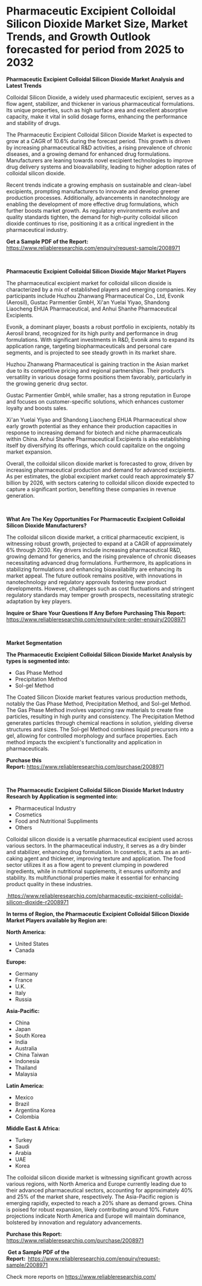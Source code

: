 <p><h1>Pharmaceutic Excipient Colloidal Silicon Dioxide Market Size, Market Trends, and Growth Outlook forecasted for period from 2025 to 2032</h1></p><p><strong>Pharmaceutic Excipient Colloidal Silicon Dioxide Market Analysis and Latest Trends</strong></p>
<p><p>Colloidal Silicon Dioxide, a widely used pharmaceutic excipient, serves as a flow agent, stabilizer, and thickener in various pharmaceutical formulations. Its unique properties, such as high surface area and excellent absorptive capacity, make it vital in solid dosage forms, enhancing the performance and stability of drugs.</p><p>The Pharmaceutic Excipient Colloidal Silicon Dioxide Market is expected to grow at a CAGR of 10.6% during the forecast period. This growth is driven by increasing pharmaceutical R&D activities, a rising prevalence of chronic diseases, and a growing demand for enhanced drug formulations. Manufacturers are leaning towards novel excipient technologies to improve drug delivery systems and bioavailability, leading to higher adoption rates of colloidal silicon dioxide.</p><p>Recent trends indicate a growing emphasis on sustainable and clean-label excipients, prompting manufacturers to innovate and develop greener production processes. Additionally, advancements in nanotechnology are enabling the development of more effective drug formulations, which further boosts market growth. As regulatory environments evolve and quality standards tighten, the demand for high-purity colloidal silicon dioxide continues to rise, positioning it as a critical ingredient in the pharmaceutical industry.</p></p>
<p><strong>Get a Sample PDF of the Report:&nbsp;</strong> <a href="https://www.reliableresearchiq.com/enquiry/request-sample/2008971?utm_campaign=1088&utm_medium=2&utm_source=Github&utm_content=ia&utm_term=16012025&utm_id=pharmaceutic-excipient-colloidal-silicon-dioxide">https://www.reliableresearchiq.com/enquiry/request-sample/2008971</a></p>
<p>&nbsp;</p>
<p><strong>Pharmaceutic Excipient Colloidal Silicon Dioxide Major Market Players</strong></p>
<p><p>The pharmaceutical excipient market for colloidal silicon dioxide is characterized by a mix of established players and emerging companies. Key participants include Huzhou Zhanwang Pharmaceutical Co., Ltd, Evonik (Aerosil), Gustac Parmentier GmbH, Xi'an Yuelai Yiyao, Shandong Liaocheng EHUA Pharmaceutical, and Anhui Shanhe Pharmaceutical Excipients. </p><p>Evonik, a dominant player, boasts a robust portfolio in excipients, notably its Aerosil brand, recognized for its high purity and performance in drug formulations. With significant investments in R&D, Evonik aims to expand its application range, targeting biopharmaceuticals and personal care segments, and is projected to see steady growth in its market share.</p><p>Huzhou Zhanwang Pharmaceutical is gaining traction in the Asian market due to its competitive pricing and regional partnerships. Their product’s versatility in various dosage forms positions them favorably, particularly in the growing generic drug sector. </p><p>Gustac Parmentier GmbH, while smaller, has a strong reputation in Europe and focuses on customer-specific solutions, which enhances customer loyalty and boosts sales. </p><p>Xi'an Yuelai Yiyao and Shandong Liaocheng EHUA Pharmaceutical show early growth potential as they enhance their production capacities in response to increasing demand for biotech and niche pharmaceuticals within China. Anhui Shanhe Pharmaceutical Excipients is also establishing itself by diversifying its offerings, which could capitalize on the ongoing market expansion.</p><p>Overall, the colloidal silicon dioxide market is forecasted to grow, driven by increasing pharmaceutical production and demand for advanced excipients. As per estimates, the global excipient market could reach approximately $7 billion by 2026, with sectors catering to colloidal silicon dioxide expected to capture a significant portion, benefiting these companies in revenue generation.</p></p>
<p>&nbsp;</p>
<p><strong>What Are The Key Opportunities For Pharmaceutic Excipient Colloidal Silicon Dioxide Manufacturers?</strong></p>
<p><p>The colloidal silicon dioxide market, a critical pharmaceutic excipient, is witnessing robust growth, projected to expand at a CAGR of approximately 6% through 2030. Key drivers include increasing pharmaceutical R&D, growing demand for generics, and the rising prevalence of chronic diseases necessitating advanced drug formulations. Furthermore, its applications in stabilizing formulations and enhancing bioavailability are enhancing its market appeal. The future outlook remains positive, with innovations in nanotechnology and regulatory approvals fostering new product developments. However, challenges such as cost fluctuations and stringent regulatory standards may temper growth prospects, necessitating strategic adaptation by key players.</p></p>
<p><strong>Inquire or Share Your Questions If Any Before Purchasing This Report:</strong> <a href="https://www.reliableresearchiq.com/enquiry/pre-order-enquiry/2008971?utm_campaign=1088&utm_medium=2&utm_source=Github&utm_content=ia&utm_term=16012025&utm_id=pharmaceutic-excipient-colloidal-silicon-dioxide">https://www.reliableresearchiq.com/enquiry/pre-order-enquiry/2008971</a></p>
<p>&nbsp;</p>
<p><strong>Market Segmentation</strong></p>
<p><strong>The Pharmaceutic Excipient Colloidal Silicon Dioxide Market Analysis by types is segmented into:</strong></p>
<p><ul><li>Gas Phase Method</li><li>Precipitation Method</li><li>Sol-gel Method</li></ul></p>
<p><p>The Coated Silicon Dioxide market features various production methods, notably the Gas Phase Method, Precipitation Method, and Sol-gel Method. The Gas Phase Method involves vaporizing raw materials to create fine particles, resulting in high purity and consistency. The Precipitation Method generates particles through chemical reactions in solution, yielding diverse structures and sizes. The Sol-gel Method combines liquid precursors into a gel, allowing for controlled morphology and surface properties. Each method impacts the excipient's functionality and application in pharmaceuticals.</p></p>
<p><strong>Purchase this Report:&nbsp;</strong><a href="https://www.reliableresearchiq.com/purchase/2008971?utm_campaign=1088&utm_medium=2&utm_source=Github&utm_content=ia&utm_term=16012025&utm_id=pharmaceutic-excipient-colloidal-silicon-dioxide">https://www.reliableresearchiq.com/purchase/2008971</a></p>
<p>&nbsp;</p>
<p><strong>The Pharmaceutic Excipient Colloidal Silicon Dioxide Market Industry Research by Application is segmented into:</strong></p>
<p><ul><li>Pharmaceutical Industry</li><li>Cosmetics</li><li>Food and Nutritional Suppliments</li><li>Others</li></ul></p>
<p><p>Colloidal silicon dioxide is a versatile pharmaceutical excipient used across various sectors. In the pharmaceutical industry, it serves as a dry binder and stabilizer, enhancing drug formulation. In cosmetics, it acts as an anti-caking agent and thickener, improving texture and application. The food sector utilizes it as a flow agent to prevent clumping in powdered ingredients, while in nutritional supplements, it ensures uniformity and stability. Its multifunctional properties make it essential for enhancing product quality in these industries.</p></p>
<p><a href="https://www.reliableresearchiq.com/pharmaceutic-excipient-colloidal-silicon-dioxide-r2008971?utm_campaign=1088&utm_medium=2&utm_source=Github&utm_content=ia&utm_term=16012025&utm_id=pharmaceutic-excipient-colloidal-silicon-dioxide">&nbsp;https://www.reliableresearchiq.com/pharmaceutic-excipient-colloidal-silicon-dioxide-r2008971</a></p>
<p><strong>In terms of Region, the Pharmaceutic Excipient Colloidal Silicon Dioxide Market Players available by Region are:</strong></p>
<p>
    <p> <strong> North America: </strong>
        <ul>
            <li>United States</li>
            <li>Canada</li>
        </ul>
        </p> 
    <p> <strong> Europe: </strong>
        <ul>
            <li>Germany</li>
            <li>France</li>
            <li>U.K.</li>
            <li>Italy</li>
            <li>Russia</li>
        </ul>
        </p> 
    <p> <strong> Asia-Pacific: </strong>
        <ul>
            <li>China</li>
            <li>Japan</li>
            <li>South Korea</li>
            <li>India</li>
            <li>Australia</li>
            <li>China Taiwan</li>
            <li>Indonesia</li>
            <li>Thailand</li>
            <li>Malaysia</li>
        </ul>
        </p> 
    <p> <strong> Latin America: </strong>
        <ul>
            <li>Mexico</li>
            <li>Brazil</li>
            <li>Argentina Korea</li>
            <li>Colombia</li>
        </ul>
        </p> 
    <p> <strong> Middle East & Africa: </strong>
        <ul>
            <li>Turkey</li>
            <li>Saudi</li>
            <li>Arabia</li>
            <li>UAE</li>
            <li>Korea</li>
        </ul>
    </p>
    </p>
<p><p>The colloidal silicon dioxide market is witnessing significant growth across various regions, with North America and Europe currently leading due to their advanced pharmaceutical sectors, accounting for approximately 40% and 25% of the market share, respectively. The Asia-Pacific region is emerging rapidly, expected to reach a 20% share as demand grows. China is poised for robust expansion, likely contributing around 10%. Future projections indicate North America and Europe will maintain dominance, bolstered by innovation and regulatory advancements.</p></p>
<p><strong>Purchase this Report: </strong><a href="https://www.reliableresearchiq.com/purchase/2008971?utm_campaign=1088&utm_medium=2&utm_source=Github&utm_content=ia&utm_term=16012025&utm_id=pharmaceutic-excipient-colloidal-silicon-dioxide">https://www.reliableresearchiq.com/purchase/2008971</a></p>
<p>&nbsp;<strong>Get a Sample PDF of the Report:&nbsp;&nbsp;</strong><a href="https://www.reliableresearchiq.com/enquiry/request-sample/2008971?utm_campaign=1088&utm_medium=2&utm_source=Github&utm_content=ia&utm_term=16012025&utm_id=pharmaceutic-excipient-colloidal-silicon-dioxide">https://www.reliableresearchiq.com/enquiry/request-sample/2008971</a></p>
<p><strong></strong></p>
<p>Check more reports on <a href="https://www.reliableresearchiq.com/?utm_campaign=1088&utm_medium=2&utm_source=Github&utm_content=ia&utm_term=16012025&utm_id=pharmaceutic-excipient-colloidal-silicon-dioxide">https://www.reliableresearchiq.com/</a></p>